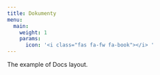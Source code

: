 ```yaml
---
title: Dokumenty
menu:
  main:
    weight: 1
    params:
      icon: '<i class="fas fa-fw fa-book"></i> '
---
```


The example of Docs layout.
